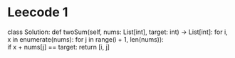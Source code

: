 # Leecode 1
class Solution:
    def twoSum(self, nums: List[int], target: int) -> List[int]:
        for i, x in enumerate(nums):
            for j in range(i + 1, len(nums)):  
                if x + nums[j] == target: 
                    return [i, j] 
